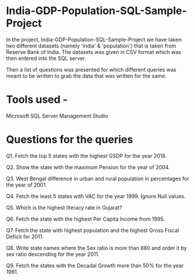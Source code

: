 # India-GDP-Population-SQL-Sample-Project

In the project, India-GDP-Population-SQL-Sample-Project we have taken two different datasets (namely 'india' & 'population') that is taken from Reserve Bank of India.
The datasets was given in CSV format which was then entered into the SQL server. 

Then a list of questions was presented for which different queries was meant to be written to grab the data that was written for the same.

# Tools used - 
Microsoft SQL Server Management Studio 

# Questions for the queries

Q1. Fetch the top 5 states with the highest GSDP for the year 2018.

Q2. Show the state with the maximum Pension for the year of 2004.

Q3. West Bengal difference in urban and rural population in percentages for the year of 2001.

Q4. Fetch the least 5 states with VAC for the year 1999. Ignore Null values.

Q5. Which is the highest literacy rate in Gujarat?

Q6. Fetch the state with the highest Per Capita Income from 1995.

Q7. Fetch the state with highest population and the highest Gross Fiscal Deficit for 2011.

Q8. Write state names where the Sex ratio is more than 880 and order it by sex ratio descending for the year 2011.

Q9.  Fetch the states with the Decadal Growth more than 50% for the year 1981.


